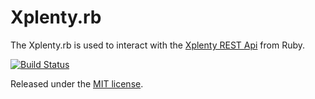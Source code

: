 Xplenty.rb
==================

The Xplenty.rb is used to interact with the [Xplenty REST Api](https://github.com/xplenty/xplenty-api-doc) from Ruby.

[![Build Status](https://travis-ci.org/xplenty/xplenty.rb.png)](https://travis-ci.org/xplenty/xplenty.rb)

Released under the [MIT license](http://www.opensource.org/licenses/mit-license.php).